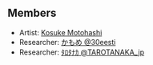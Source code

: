 ## Members
- Artist: [Kosuke Motohashi](https://kosukemotohashi.tokyo/)
- Researcher: [かもめ @30eesti](https://twitter.com/30eesti)
- Researcher: [ﾀﾛﾀﾅｶ @TAROTANAKA_jp](https://twitter.com/TAROTANAKA_jp)
